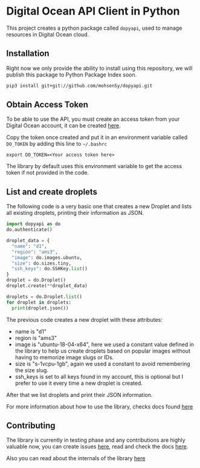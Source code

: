 # Digital Ocean API Client in Python

This project creates a python package called `dopyapi`, used to manage
resources in Digital Ocean cloud.

## Installation

Right now we only provide the ability to install using this repository,
we will publish this package to Python Package Index soon.

```bash
pip3 install git+git://github.com/mohsenSy/dopyapi.git
```

## Obtain Access Token
To be able to use the API, you must create an access token from
your Digital Ocean account, it can be created [here](https://cloud.digitalocean.com/account/api/tokens).

Copy the token once created and put it in an environment variable
called `DO_TOKEN` by adding this line to `~/.bashrc`

```
export DO_TOKEN=<Your access token here>
```

The library by default uses this environment variable to get the access
token if not provided in the code.

## List and create droplets

The following code is a very basic one that creates a new Droplet
and lists all existing droplets, printing their information as JSON.

```python
import dopyapi as do
do.authenticate()

droplet_data = {
  "name": "d1",
  "region": "ams3",
  "image": do.images.ubuntu,
  "size": do.sizes.tiny,
  "ssh_keys": do.SSHKey.list()
}
droplet = do.Droplet()
droplet.create(**droplet_data)

droplets = do.Droplet.list()
for droplet in droplets:
  print(droplet.json())
```

The previous code creates a new droplet with these attributes:
* name is "d1"
* region is "ams3"
* image is "ubuntu-18-04-x64", here we used a constant value defined
  in the library to help us create droplets  based on popular images
  without having to memorize image slugs or IDs.
* size is "s-1vcpu-1gb", again we used a constant to avoid remembering
  the size slug.
* ssh_keys is set to all keys found in my account, this is optional
  but I prefer to use it every time a new droplet is created.

After that we list droplets and print their JSON information.

For more information about how to use the library, checks docs
found [here]()

## Contributing
The library is currently in testing phase and any contributions are highly
valuable now, you can create issues [here](https://github.com/mohsenSy/dopyapi/issues/new),
read and check the docs [here]().

Also you can read about the internals of the library [here]()
